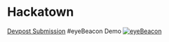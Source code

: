 # Hackatown
[Devpost Submission](https://devpost.com/software/eyebeacon-ixzmb3)
#eyeBeacon Demo 
[![eyeBeacon](http://img.youtube.com/vi/sEqSP6jviLk/0.jpg)](https://www.youtube.com/watch?v=sEqSP6jviLk)



